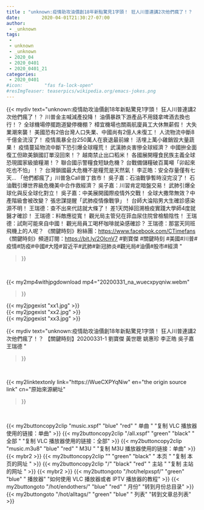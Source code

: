 ```yaml
---
title : "unknown:疫情助攻油價創18年新點驚見1字頭！ 狂人川普連講2次他們瘋了！？ 【關鍵時刻】20200331-1 劉寶傑 黃世聰 姚惠珍 李正皓 吳子嘉 王瑞德 "
date:        2020-04-01T21:30:27-07:00
author:
 - _unknown
tags:
 - 
 - unknown
 - _unknown
 - 2020_04
 - 2020_0401
 - 2020_0401_21
categories:
 - 2020_0401
#icon:        "fas fa-lock-open"
#resImgTeaser: teaserpics/wikipedia.org/emacs-jokes.png
---
```







{{< mydiv text="unknown:疫情助攻油價創18年新點驚見1字頭！ 狂人川普連講2次他們瘋了！？ 川普金主喊減產投降！ 油價暴跌下游產品不用錢拿啤酒去換也行！？ 全球機場停擺跑道變停機棚？ 樟宜機場也關兩航廈員工大休無薪假！ 大失業潮來襲！ 美國恐有2倍台灣人口失業、中國尚有2億人未復工！ 人流物流中斷8千億金流沒了！ 疫情風暴全台250萬人在衰退最前線！ 活埋上萬小雞銷毀大量蔬果！ 疫情蔓延物流中斷下恐引爆全球糧荒！ 武漢肺炎害慘全球經濟？ 中國拚全面復工但歐美鎖國訂單沒回來！？ 越南禁止出口稻米！ 各國展開糧食民族主義全球恐現國家級搶糧潮！？ 聯合國示警糧食短缺危機？ 台戰備儲糧破百萬噸「卯起來吃也不怕」！？ 台灣鎖國最大危機不是糧荒是天然氣！ 李正皓：安全存量僅有七天… 「他們都瘋了」川普急Call普丁救市！ 吳子嘉：石油戰爭暫時沒完沒了！ 石油戰引爆世界級危機美中合作救經濟？ 吳子嘉：川習肯定暗盤交易！ 武肺引爆全球化與反全球化對立！ 吳子嘉：中美展開國際疫情外交戰！ 全球大撒幣無效？中產階級會被改變？ 張忠謀提醒「武肺疫情像戰爭」！ 台師大淪陷男大生確診感染源不明！ 王瑞德：查不出來代誌就大條了！ 差1天閃掉回溯檢疫實踐大學師4度就醫才確診！ 王瑞德：料敵應從寬！ 觀光局主管兒在菲血尿住院曾檢驗陰性！ 王瑞德：試劑可能來自中國！ 觀光局員工喝杯咖啡就染感確診？ 王瑞德：那當天同班飛機上的人呢？  《關鍵時刻》粉絲團：https://www.facebook.com/CTimefans 《關鍵時刻》頻道訂閱：https://bit.ly/2OlcnV7  #劉寶傑 #關鍵時刻 #美國#川普#疫情#防疫#中國#大陸#習近平#武肺#新冠肺炎#觀光局#油價#股市#經濟 "
>}}
<br>


{{< my2mp4withjpgdownload mp4="20200331_na_wuecxpyqniw.webm"
>}}

{{< my2jpgexist "xx1.jpg" >}}<br>
{{< my2jpgexist "xx2.jpg" >}}<br>
{{< my2jpgexist "xx3.jpg" >}}<br>



{{< mydiv text="unknown:疫情助攻油價創18年新點驚見1字頭！ 狂人川普連講2次他們瘋了！？ 【關鍵時刻】20200331-1 劉寶傑 黃世聰 姚惠珍 李正皓 吳子嘉 王瑞德 "
>}}
<br>

{{< my2linktextonly link="https://WueCXPYqNiw"
en="the origin source link" cn="原始來源網址"
>}}


<br>


{{< my2buttoncopy2clip "music.xspf"        "blue"   "red"    " 单曲 "  "复制 VLC 播放器使用的链接：单曲" >}} {{< my2buttoncopy2clip "/all.xspf"         "green"  "black"  " 全部 "  "复制 VLC 播放器使用的链接：全部" >}} {{< my2buttoncopy2clip "music.m3u8"        "blue"   "red"    " M3U  "    "复制 M3U 播放器使用的链接：单曲" >}} {{< mybr2 >}} {{< my2buttoncopy2clip ""                  "green"  "black"  " 本页 "    "复制 本页的网址 " >}} {{< my2buttoncopy2clip "/"                 "black"  "red"    " 主站 "    "复制 主站的网址 " >}} {{< mybr2 >}} {{< my2buttongoto      "/hot/helpxspf/"    "green"  "blue"   " 播放器" "如何使用 VLC 播放器或者 IPTV 播放器的教程" >}} {{< my2buttongoto      "/hot/endothers/"   "blue"   "red"    " 月份"   "转到月份总目录" >}} {{< my2buttongoto      "/hot/alltags/"     "green"  "blue"   " 列表"   "转到文章总列表" >}} 
